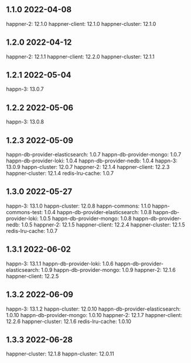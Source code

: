 1.1.0 2022-04-08
----------------
happner-2: 12.1.0
happner-client: 12.1.0
happner-cluster: 12.1.0

1.2.0 2022-04-12
-----------------
happner-2: 12.1.1
happner-client: 12.2.0
happner-cluster: 12.1.1


1.2.1 2022-05-04
----------------
happn-3: 13.0.7

1.2.2 2022-05-06
----------------
happn-3: 13.0.8

1.2.3 2022-05-09
-----------------
happn-db-provider-elasticsearch: 1.0.7
happn-db-provider-mongo: 1.0.7
happn-db-provider-loki: 1.0.4
happn-db-provider-nedb: 1.0.4 
happn-3: 13.0.9
happn-cluster: 12.0.7
happner-2: 12.1.4
happner-client: 12.2.3
happner-cluster: 12.1.4
redis-lru-cache: 1.0.7

1.3.0 2022-05-27
-----------------
happn-3: 13.1.0
happn-cluster: 12.0.8
happn-commons: 1.1.0
happn-commons-test: 1.0.4
happn-db-provider-elasticsearch: 1.0.8
happn-db-provider-loki: 1.0.5
happn-db-provider-mongo: 1.0.8
happn-db-provider-nedb: 1.0.5
happner-2: 12.1.5
happner-client: 12.2.4
happner-cluster: 12.1.5
redis-lru-cache: 1.0.7

1.3.1 2022-06-02
----------------
happn-3: 13.1.1
happn-db-provider-loki: 1.0.6
happn-db-provider-elasticsearch: 1.0.9
happn-db-provider-mongo: 1.0.9
happner-2: 12.1.6
happner-client: 12.2.5

1.3.2 2022-06-09
----------------
happn-3: 13.1.2
happn-cluster: 12.0.10
happn-db-provider-elasticsearch: 1.0.10
happn-db-provider-mongo: 1.0.10
happner-2: 12.1.7
happner-client: 12.2.6
happner-cluster: 12.1.6
redis-lru-cache: 1.0.10

1.3.3 2022-06-28
----------------
happner-cluster: 12.1.8
happn-cluster: 12.0.11







